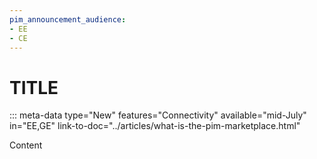 ```yaml
---
pim_announcement_audience:
- EE
- CE
---
```


# TITLE
::: meta-data type="New" features="Connectivity" available="mid-July" in="EE,GE" link-to-doc="../articles/what-is-the-pim-marketplace.html"

Content
